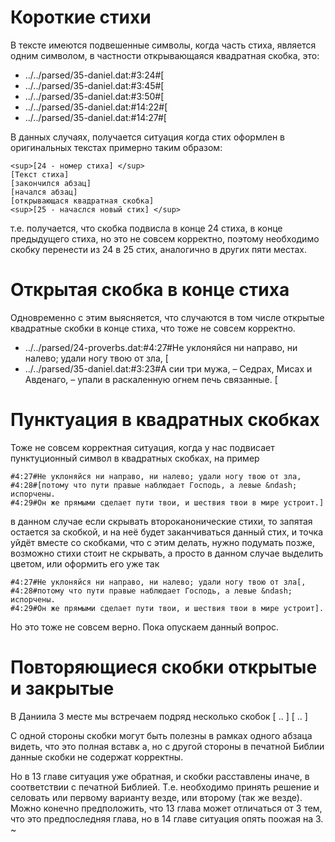 # Короткие стихи

В тексте имеются подвешенные символы, когда часть стиха, является одним символом, в частности открывающаяся квадратная скобка, это:

* ../../parsed/35-daniel.dat:#3:24#[
* ../../parsed/35-daniel.dat:#3:45#[
* ../../parsed/35-daniel.dat:#3:50#[
* ../../parsed/35-daniel.dat:#14:22#[
* ../../parsed/35-daniel.dat:#14:27#[

В данных случаях, получается ситуация когда стих оформлен в оригинальных текстах примерно таким образом: 
````
<sup>[24 - номер стиха] </sup>
[Текст стиха]
[закончился абзац]
[начался абзац]
[открывающася квадратная скобка]
<sup>[25 - начаслся новый стих] </sup>
````

т.е. получается, что скобка подвисла в конце 24 стиха, в конце предыдущего стиха, но это не совсем корректно, поэтому необходимо скобку перенести из 24 в 25 стих, аналогично в других пяти местах.

# Открытая скобка в конце стиха
Одновременно с этим выясняется, что случаются в том числе открытые квадратные скобки в конце стиха, что тоже не совсем корректно.
* ../../parsed/24-proverbs.dat:#4:27#Не уклоняйся ни направо, ни налево; удали ногу твою от зла, [
* ../../parsed/35-daniel.dat:#3:23#А сии три мужа, &ndash; Седрах, Мисах и Авденаго, &ndash; упали в раскаленную огнем печь связанные. [

# Пунктуация в квадратных скобках
Тоже не совсем корректная ситуация, когда у нас подвисает пунктуционный символ в квадратных скобках, на пример

````
#4:27#Не уклоняйся ни направо, ни налево; удали ногу твою от зла,
#4:28#[потому что пути правые наблюдает Господь, а левые &ndash; испорчены.
#4:29#Он же прямыми сделает пути твои, и шествия твои в мире устроит.]
````

в данном случае если скрывать второканонические стихи, то запятая остается за скобкой, и на неё будет заканчиваться данный стих, и точка уйдёт вместе со скобками, что с этим делать, нужно подумать позже, возможно стихи стоит не скрывать, а просто в данном случае выделить цветом, или оформить его уже так

````
#4:27#Не уклоняйся ни направо, ни налево; удали ногу твою от зла[,
#4:28#потому что пути правые наблюдает Господь, а левые &ndash; испорчены.
#4:29#Он же прямыми сделает пути твои, и шествия твои в мире устроит].
````

Но это тоже не совсем верно. Пока опускаем данный вопрос.

# Повторяющиеся скобки открытые и закрытые

В Даниила 3 месте мы встречаем подряд несколько скобок [ .. ] [ .. ]

С одной стороны скобки могут быть полезны в рамках одного абзаца видеть, что это полная вставк
а, но с другой стороны в печатной Библии данные скобки не содержат корректны. 

Но в 13 главе ситуация уже обратная, и скобки расставлены иначе, в соответствии с печатной Библией. Т.е. необходимо принять решение и селовать или первому варианту везде, или второму (так же везде). Можно конечно предположить, что 13 глава может отличаться от 3 тем, что это предпоследняя глава, но в 14 главе ситуация опять поожая на 3.
~
